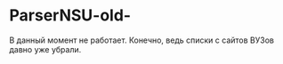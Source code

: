 # ParserNSU-old-

В данный момент не работает. Конечно, ведь списки с сайтов ВУЗов давно уже убрали.
